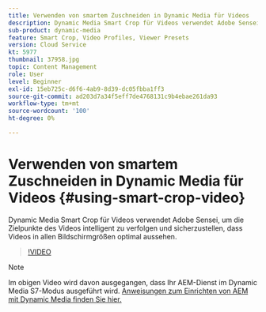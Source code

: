 ```yaml
---
title: Verwenden von smartem Zuschneiden in Dynamic Media für Videos
description: Dynamic Media Smart Crop für Videos verwendet Adobe Sensei, um die Zielpunkte des Videos intelligent zu verfolgen und sicherzustellen, dass Videos in allen Bildschirmgrößen optimal aussehen.
sub-product: dynamic-media
feature: Smart Crop, Video Profiles, Viewer Presets
version: Cloud Service
kt: 5977
thumbnail: 37958.jpg
topic: Content Management
role: User
level: Beginner
exl-id: 15eb725c-d6f6-4ab9-8d39-dc05fbba1ff3
source-git-commit: ad203d7a34f5eff7de4768131c9b4ebae261da93
workflow-type: tm+mt
source-wordcount: '100'
ht-degree: 0%

---
```


# Verwenden von smartem Zuschneiden in Dynamic Media für Videos {#using-smart-crop-video}

Dynamic Media Smart Crop für Videos verwendet Adobe Sensei, um die Zielpunkte des Videos intelligent zu verfolgen und sicherzustellen, dass Videos in allen Bildschirmgrößen optimal aussehen.

>[!VIDEO](https://video.tv.adobe.com/v/37958/?quality=12)

>[!NOTE]
>
>Im obigen Video wird davon ausgegangen, dass Ihr AEM-Dienst im Dynamic Media S7-Modus ausgeführt wird. [Anweisungen zum Einrichten von AEM mit Dynamic Media finden Sie hier.](https://experienceleague.adobe.com/docs/experience-manager-cloud-service/assets/dynamicmedia/config-dm.html)
